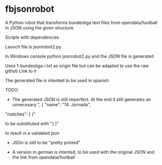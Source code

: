 # fbjsonrobot
A Python robot that transforms bundesliga text files from opendata/football in JSON using the given structure.

Scripts with dependencies

Launch file is jsonrobot2.py

In Windows console python jsonrobot2.py and the JSON file is generated

Uses 1-bundesliga-i.txt as origin file but can be adapted to use the raw github Link to it

The generated file is intented to be used in spanish

TODO:

* The generated JSON is still imperfect. At the end it still generates an unnecesary ",
{
 "name": "14. Jornada",

"matches": [
{"

to be substituted with "] }"

to result in a validated json

* JSOn is still to be "pretty printed"

* A version in german is intented, to be used with the original JSON and the link from opendata/football
